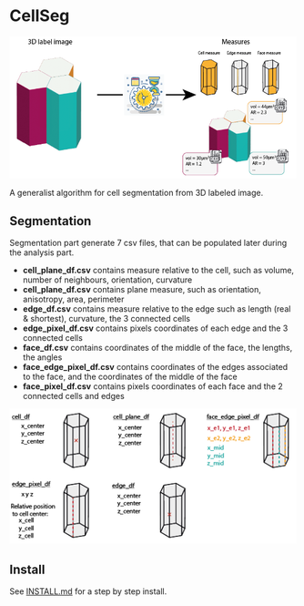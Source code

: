 # CellSeg

![Banner](doc/image/banner.png)


A generalist algorithm for cell segmentation from 3D labeled image. 

## Segmentation
Segmentation part generate 7 csv files, that can be populated later during the analysis part.
- __cell_plane_df.csv__ contains measure relative to the cell, such as volume, number of neighbours, orientation, curvature
- __cell_plane_df.csv__ contains plane measure, such as orientation, anisotropy, area, perimeter
- __edge_df.csv__ contains measure relative to the edge such as length (real & shortest), curvature, the 3 connected cells
- __edge_pixel_df.csv__ contains pixels coordinates of each edge and the 3 connected cells
- __face_df.csv__ contains coordinates of the middle of the face, the lengths, the angles
- __face_edge_pixel_df.csv__ contains coordinates of the edges associated to the face, and the coordinates of the middle of the face
- __face_pixel_df.csv__ contains pixels coordinates of each face and the 2 connected cells and edges

![coordinate](doc/image/coordinate.png)




## Install 

See [INSTALL.md](INSTALL.md) for a step by step install. 